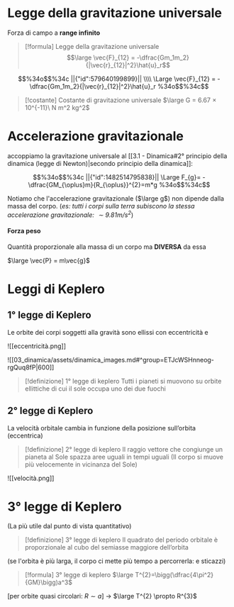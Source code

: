 
# Legge della gravitazione universale
Forza di campo a **range infinito**

> [!formula]  Legge della gravitazione universale
> $$\large \vec{F}_{12} = -\dfrac{Gm_1m_2}{|\vec{r}_{12}|^2}\hat{u}_r$$

```math
%34o$$%34c
||{"id":579640199899}||
\\\\

\Large \vec{F}_{12} = -\dfrac{Gm_1m_2}{|\vec{r}_{12}|^2}\hat{u}_r
%34o$$%34c
```

> [!costante]  Costante di gravitazione universale
$\large G = 6.67 × 10^{-11}\ N m^2 kg^2$

# Accelerazione gravitazionale
accoppiamo la gravitazione universale al [[3.1 - Dinamica#2° principio della dinamica (legge di Newton)|secondo principio della dinamica]]:

```math
%34o$$%34c
||{"id":1482514795838}||

\Large F_{g}= -\dfrac{GM_{\oplus}m}{R_{\oplus}}^{2}=m*g
%34o$$%34c
```

Notiamo che l'accelerazione gravitazionale ($\large g$) non dipende dalla massa del corpo. (*es: tutti i corpi sulla terra subiscono la stessa accelerazione gravitazionale:  $\sim9.81m/s^2$*)

#### Forza peso
Quantità proporzionale alla massa di un corpo ma **DIVERSA** da essa

$\large \vec{P} = m\vec{g}$

# Leggi di Keplero

## 1° legge di Keplero
Le orbite dei corpi soggetti alla gravità sono ellissi con eccentricità e

![[eccentricità.png]]

![[03_dinamica/assets/dinamica_images.md#^group=ETJcWSHnneog-rgQuq8fP|600]]

> [!definizione]  1° legge di keplero
> Tutti i pianeti si muovono su orbite ellittiche di cui il sole occupa uno dei due fuochi


## 2° legge di Keplero
La velocità orbitale cambia in funzione della posizione sull’orbita (eccentrica)

> [!definizione]  2° legge di keplero
> Il raggio vettore che congiunge un pianeta al Sole spazza aree uguali in tempi uguali (Il corpo si muove più velocemente in vicinanza del Sole)

![[velocità.png]]


# 3° legge di Keplero
(La più utile dal punto di vista quantitativo)

> [!definizione]  3° legge di keplero
> Il quadrato del periodo orbitale è proporzionale al cubo del semiasse maggiore dell’orbita

(se l'orbita è più larga, il corpo ci mette più tempo a percorrerla: e sticazzi)

> [!formula]  3° legge di keplero
> $\large T^{2}=\bigg(\dfrac{4\pi^2}{GM}\bigg)a^3$

\[per orbite quasi circolari:  $R \sim a$]   ->   $\large T^{2} \propto R^{3}$  

